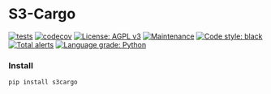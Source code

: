 # S3-Cargo

[![tests](https://github.com/montana-knowledge-management/s3-cargo/actions/workflows/ci.yml/badge.svg)](https://github.com/robust/actions)
[![codecov](https://codecov.io/gh/montana-knowledge-management/s3-cargo/branch/main/graph/badge.svg?token=U3XNPV3Z43)](https://codecov.io/gh/montana-knowledge-management/s3-cargo)
[![License: AGPL v3](https://img.shields.io/badge/License-AGPL%20v3-blue.svg)](https://www.gnu.org/licenses/agpl-3.0)
[![Maintenance](https://img.shields.io/badge/Maintained%3F-yes-green.svg)](https://GitHub.com/Naereen/StrapDown.js/graphs/commit-activity)
[![Code style: black](https://img.shields.io/badge/code%20style-black-000000.svg)](https://github.com/psf/black)
[![Total alerts](https://img.shields.io/lgtm/alerts/g/montana-knowledge-management/s3-cargo.svg?logo=lgtm&logoWidth=18)](https://lgtm.com/projects/g/montana-knowledge-management/s3-cargo/alerts/)
[![Language grade: Python](https://img.shields.io/lgtm/grade/python/g/montana-knowledge-management/s3-cargo.svg?logo=lgtm&logoWidth=18)](https://lgtm.com/projects/g/montana-knowledge-management/s3-cargo/context:python)


### Install
```shell
pip install s3cargo
```
